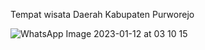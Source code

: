 Tempat wisata 
Daerah Kabupaten Purworejo


![WhatsApp Image 2023-01-12 at 03 10 15](https://user-images.githubusercontent.com/117345047/212277616-bed6a4ff-567a-4487-9063-103d203e983f.jpg)

